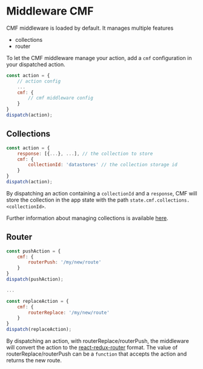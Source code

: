 # Middleware CMF

CMF middleware is loaded by default. It manages multiple features
* collections
* router

To let the CMF middleware manage your action, add a `cmf` configuration in your dispatched action.
```javascript
const action = {
    // action config
    ...
    cmf: {
        // cmf middleware config
    }
}
dispatch(action);
```

## Collections
```javascript
const action = {
    response: [{...}, ...], // the collection to store
    cmf: {
        collectionId: 'datastores' // the collection storage id
    }
}
dispatch(action);
```

By dispatching an action containing a `collectionId` and a `response`, CMF will store the collection in the app state with the path `state.cmf.collections.<collectionId>`.

Further information about managing collections is available [here](how-to-manage-collections.md).

## Router

```javascript
const pushAction = {
    cmf: {
        routerPush: '/my/new/route'
    }
}
dispatch(pushAction);

...

const replaceAction = {
    cmf: {
        routerReplace: '/my/new/route'
    }
}
dispatch(replaceAction);
```

By dispatching an action, with routerReplace/routerPush, the middleware will convert the action to the [react-redux-router](https://github.com/reactjs/react-router-redux/blob/master/src/actions.js) format.
The value of routerReplace/routerPush can be a `function` that accepts the action and returns the new route.
